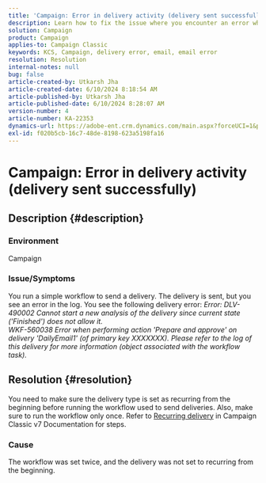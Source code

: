 ```yaml
---
title: 'Campaign: Error in delivery activity (delivery sent successfully)'
description: Learn how to fix the issue where you encounter an error while running a simple workflow to send a delivery by making sure the delivery type is set to recurring.
solution: Campaign
product: Campaign
applies-to: Campaign Classic
keywords: KCS, Campaign, delivery error, email, email error
resolution: Resolution
internal-notes: null
bug: false
article-created-by: Utkarsh Jha
article-created-date: 6/10/2024 8:18:54 AM
article-published-by: Utkarsh Jha
article-published-date: 6/10/2024 8:28:07 AM
version-number: 4
article-number: KA-22353
dynamics-url: https://adobe-ent.crm.dynamics.com/main.aspx?forceUCI=1&pagetype=entityrecord&etn=knowledgearticle&id=cc584d11-0227-ef11-840a-6045bd026b83
exl-id: f020b5cb-16c7-48de-8198-623a5198fa16
---
```

# Campaign: Error in delivery activity (delivery sent successfully)

## Description {#description}


### Environment

Campaign

### Issue/Symptoms

You run a simple workflow to send a delivery. The delivery is sent, but you see an error in the log. You see the following delivery error:
*Error: DLV-490002 Cannot start a new analysis of the delivery since current state ('Finished') does not allow it.
<br>WKF-560038 Error when performing action 'Prepare and approve' on delivery 'DailyEmail1' (of primary key XXXXXXX). Please refer to the log of this delivery for more information (object associated with the workflow task).*


## Resolution {#resolution}


You need to make sure the delivery type is set as recurring from the beginning before running the workflow used to send deliveries. Also, make sure to run the workflow only once. Refer to [Recurring delivery](https://experienceleague.adobe.com/docs/campaign-classic/using/automating-with-workflows/action-activities/recurring-delivery.html?lang=en) in Campaign Classic v7 Documentation for steps.

### Cause

The workflow was set twice, and the delivery was not set to recurring from the beginning.
